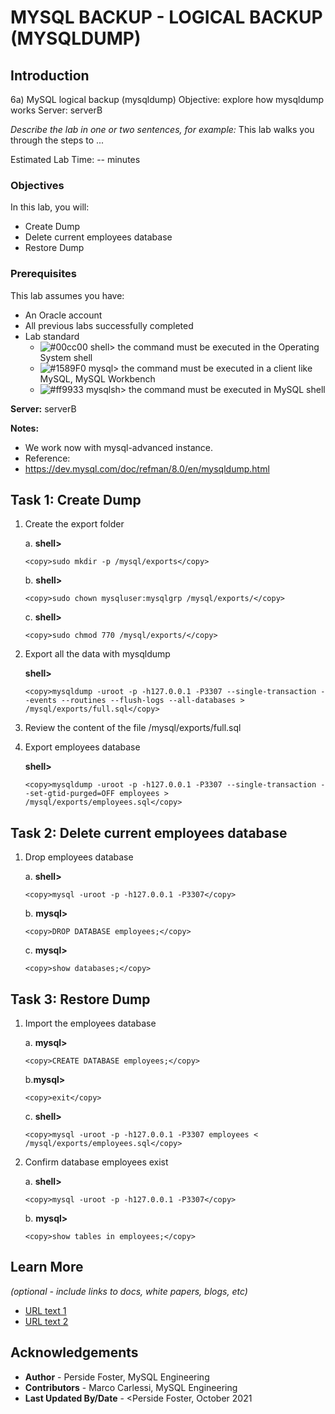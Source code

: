 # MYSQL BACKUP - LOGICAL BACKUP (MYSQLDUMP)

## Introduction

6a) MySQL logical backup (mysqldump)
Objective: explore how mysqldump works
Server: serverB

*Describe the lab in one or two sentences, for example:* This lab walks you through the steps to ...

Estimated Lab Time: -- minutes

### Objectives

In this lab, you will:
* Create Dump
* Delete current employees database
* Restore Dump

### Prerequisites 

This lab assumes you have:
* An Oracle account
* All previous labs successfully completed
* Lab standard  
    - ![#00cc00](https://via.placeholder.com/15/00cc00/000000?text=+) shell> the command must be executed in the Operating System shell
    - ![#1589F0](https://via.placeholder.com/15/1589F0/000000?text=+) mysql> the command must be executed in a client like MySQL, MySQL Workbench
    - ![#ff9933](https://via.placeholder.com/15/ff9933/000000?text=+) mysqlsh> the command must be executed in MySQL shell
    
**Server:** serverB

**Notes:**
- We work now with mysql-advanced instance.
- Reference:
- https://dev.mysql.com/doc/refman/8.0/en/mysqldump.html


## Task 1: Create Dump

1.	Create the export folder

    a. **shell>** 
    ```
    <copy>sudo mkdir -p /mysql/exports</copy>
    ```
    b. **shell>** 
    ```
    <copy>sudo chown mysqluser:mysqlgrp /mysql/exports/</copy>
    ```
    c. **shell>** 
    ```
    <copy>sudo chmod 770 /mysql/exports/</copy>
    ```
2.	Export all the data with mysqldump

    **shell>** 

    ```
    <copy>mysqldump -uroot -p -h127.0.0.1 -P3307 --single-transaction --events --routines --flush-logs --all-databases > /mysql/exports/full.sql</copy>
    ```
3.	Review the content of the file /mysql/exports/full.sql

4.	Export employees database

    **shell>** 

    ```
    <copy>mysqldump -uroot -p -h127.0.0.1 -P3307 --single-transaction --set-gtid-purged=OFF employees > /mysql/exports/employees.sql</copy>
    ```
## Task 2: 	Delete current employees database
1.	Drop employees database

    a. **shell>** 
    ```
    <copy>mysql -uroot -p -h127.0.0.1 -P3307</copy>
    ```
    b. **mysql>** 
    ```
    <copy>DROP DATABASE employees;</copy>
    ```
    c. **mysql>** 
    ```
    <copy>show databases;</copy>
    ```
## Task 3: 	Restore Dump
1.	Import the employees database

    a. **mysql>**  
    ```
    <copy>CREATE DATABASE employees;</copy>
    ```
    b.**mysql>**
    ```
    <copy>exit</copy>
    ```
    c. **shell>** 
    ```
    <copy>mysql -uroot -p -h127.0.0.1 -P3307 employees < /mysql/exports/employees.sql</copy>
    ```
2.	Confirm database employees exist

    a. **shell>** 
    ```
    <copy>mysql -uroot -p -h127.0.0.1 -P3307</copy>
    ```
    b. **mysql>** 
    ```
    <copy>show tables in employees;</copy>
    ```
## Learn More

*(optional - include links to docs, white papers, blogs, etc)*

* [URL text 1](http://docs.oracle.com)
* [URL text 2](http://docs.oracle.com)

## Acknowledgements
* **Author** - Perside Foster, MySQL Engineering
* **Contributors** -  Marco Carlessi, MySQL Engineering
* **Last Updated By/Date** - <Perside Foster, October 2021
